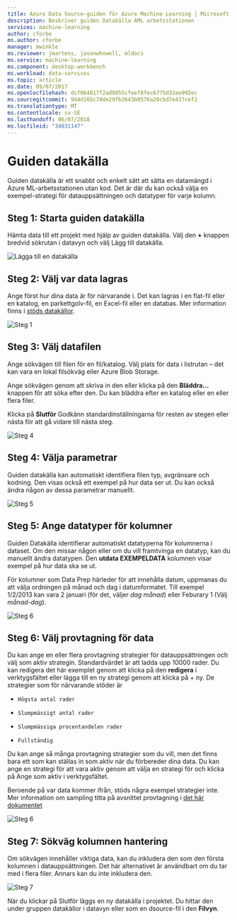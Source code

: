 ```yaml
---
title: Azure Data Source-guiden för Azure Machine Learning | Microsoft Docs
description: Beskriver guiden Datakälla AML arbetsstationen
services: machine-learning
author: cforbe
ms.author: cforbe
manager: mwinkle
ms.reviewer: jmartens, jasonwhowell, mldocs
ms.service: machine-learning
ms.component: desktop-workbench
ms.workload: data-services
ms.topic: article
ms.date: 09/07/2017
ms.openlocfilehash: dcf064817f2ad9855cfeef8fec6775d32ee992ec
ms.sourcegitcommit: 944d16bc74de29fb2643b0576a20cbd7e437cef2
ms.translationtype: MT
ms.contentlocale: sv-SE
ms.lasthandoff: 06/07/2018
ms.locfileid: "34831147"
---
```

# <a name="data-source-wizard"></a>Guiden datakälla #

Guiden datakälla är ett snabbt och enkelt sätt att sätta en datamängd i Azure ML-arbetsstationen utan kod. Det är där du kan också välja en exempel-strategi för datauppsättningen och datatyper för varje kolumn. 

## <a name="step-1-trigger-the-data-source-wizard"></a>Steg 1: Starta guiden datakälla ## 

Hämta data till ett projekt med hjälp av guiden datakälla. Välj den **+** knappen bredvid sökrutan i datavyn och välj Lägg till datakälla. 

![Lägga till en datakälla](media/data-source-wizard/add-data-source.png)

## <a name="step-2-select-where-data-is-stored"></a>Steg 2: Välj var data lagras ##
Ange först hur dina data är för närvarande i. Det kan lagras i en flat-fil eller en katalog, en parkettgolv-fil, en Excel-fil eller en databas. Mer information finns i [stöds datakällor](data-prep-appendix2-supported-data-sources.md).

![Steg 1](media/data-source-wizard/step1.png)

## <a name="step-3-select-data-file"></a>Steg 3: Välj datafilen ##
Ange sökvägen till filen för en fil/katalog. Välj plats för data i listrutan – det kan vara en lokal filsökväg eller Azure Blob Storage. 

Ange sökvägen genom att skriva in den eller klicka på den **Bläddra...** knappen för att söka efter den. Du kan bläddra efter en katalog eller en eller flera filer.

Klicka på **Slutför** Godkänn standardinställningarna för resten av stegen eller nästa för att gå vidare till nästa steg.


![Steg 4](media/data-source-wizard/step2.png)

## <a name="step-4-choose-file-parameters"></a>Steg 4: Välja parametrar ##

Guiden datakälla kan automatiskt identifiera filen typ, avgränsare och kodning. Den visas också ett exempel på hur data ser ut. Du kan också ändra någon av dessa parametrar manuellt. 

![Steg 5](media/data-source-wizard/step3.png)

## <a name="step-5-set-data-types-for-columns"></a>Steg 5: Ange datatyper för kolumner ##

Guiden Datakälla identifierar automatiskt datatyperna för kolumnerna i dataset. Om den missar någon eller om du vill framtvinga en datatyp, kan du manuellt ändra datatypen. Den **utdata EXEMPELDATA** kolumnen visar exempel på hur data ska se ut.

För kolumner som Data Prep härleder för att innehålla datum, uppmanas du att välja ordningen på månad och dag i datumformatet. Till exempel 1/2/2013 kan vara 2 januari (för det, väljer *dag månad*) eller Feburary 1 (Välj *månad-dag*).

![Steg 6](media/data-source-wizard/step4.png)

## <a name="step-6-choose-sampling-strategy-for-data"></a>Steg 6: Välj provtagning för data ##

Du kan ange en eller flera provtagning strategier för datauppsättningen och välj som aktiv strategin. Standardvärdet är att ladda upp 10000 rader. Du kan redigera det här exemplet genom att klicka på den **redigera** i verktygsfältet eller lägga till en ny strategi genom att klicka på + ny. De strategier som för närvarande stöder är

-     Högsta antal rader
-     Slumpmässigt antal rader
-     Slumpmässiga procentandelen rader
-     Fullständig

Du kan ange så många provtagning strategier som du vill, men det finns bara ett som kan ställas in som aktiv när du förbereder dina data. Du kan ange en strategi för att vara aktiv genom att välja en strategi för och klicka på Ange som aktiv i verktygsfältet.

Beroende på var data kommer ifrån, stöds några exempel strategier inte. Mer information om sampling titta på avsnittet provtagning i [det här dokumentet](data-prep-user-guide.md) 

![Steg 6](media/data-source-wizard/step5.png)

## <a name="step-7-path-column-handling"></a>Steg 7: Sökväg kolumnen hantering ##

Om sökvägen innehåller viktiga data, kan du inkludera den som den första kolumnen i datauppsättningen. Det här alternativet är användbart om du tar med i flera filer. Annars kan du inte inkludera den.

![Steg 7](media/data-source-wizard/step6.png)

När du klickar på Slutför läggs en ny datakälla i projektet. Du hittar den under gruppen datakällor i datavyn eller som en dsource-fil i den **Filvyn**.
